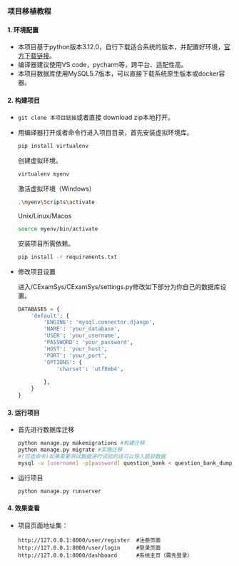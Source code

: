 ### 项目移植教程

#### 1. 环境配置

* 本项目基于python版本3.12.0，自行下载适合系统的版本，并配置好环境，[官方下载链接](https://www.python.org/downloads/release/python-3120/)。
* 编译器建议使用VS code，pycharm等，跨平台、适配性高。
* 本项目数据库使用MySQL5.7版本，可以直接下载系统原生版本或docker容器。

#### 2. 构建项目

* `git clone 本项目链接`或者直接 download zip本地打开。

* 用编译器打开或者命令行进入项目目录，首先安装虚拟环境库。

  ```bash
  pip install virtualenv
  ```

  创建虚拟环境。

  ```bash
  virtualenv myenv
  ```

  激活虚拟环境（Windows）

  ```bash
  .\myenv\Scripts\activate
  ```

  Unix/Linux/Macos

  ```bash
  source myenv/bin/activate
  ```

  安装项目所需依赖。

  ```bash
  pip install -r requirements.txt
  ```

* 修改项目设置

  进入/CExamSys/CExamSys/settings.py修改如下部分为你自己的数据库设置。

  ```python
  DATABASES = {
      'default': {
          'ENGINE': 'mysql.connector.django',
          'NAME': 'your_database',
          'USER': 'your_username',
          'PASSWORD': 'your_password',
          'HOST': 'your_host',
          'PORT': 'your_port',
          'OPTIONS': {
              'charset': 'utf8mb4',
              
          },
      }
  }
  ```

#### 3. 运行项目

* 首先进行数据库迁移

  ```bash
  python manage.py makemigrations #构建迁移
  python manage.py migrate #实施迁移
  #(可选命令)如果需要测试数据进行试验的话可以导入题目数据
  mysql -u [username] -p[password] question_bank < question_bank_dump.sql
  ```

* 运行项目

  ```bash
  python manage.py runserver
  ```

#### 4. 效果查看

* 项目页面地址集：

  ```
  http://127.0.0.1:8000/user/register  #注册页面
  http://127.0.0.1:8000/user/login     #登录页面
  http://127.0.0.1:8000/dashboard      #系统主页（需先登录）
  ```

  

